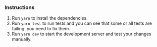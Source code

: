 ### Instructions

1. Run `yarn` to install the dependencies.
2. Run `yarn test` to run tests and you can see that some or all tests are failing, you need to fix them.
3. Run `yarn dev` to start the development server and test your changes manually.

